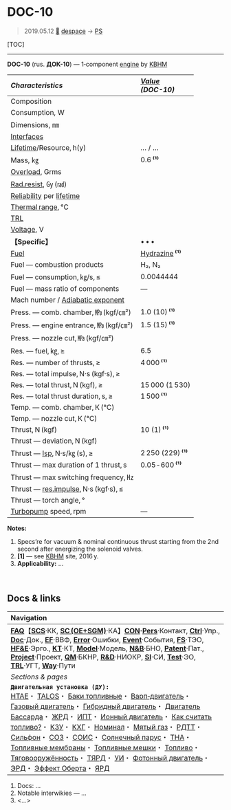 # DOC-10
> 2019.05.12 [🚀](../index/index.md) [despace](index.md) → [PS](ps.md)

[TOC]

---

**DOC-10** (rus. **ДОК-10**) — 1‑component [engine](ps.md) by [KBHM](zz_kbhm.md)

|*Characteristics*|*[Value](si.md)<br> (DOC-10)*|
|:--|:--|
|Composition| |
|Consumption, W| |
|Dimensions, ㎜| |
|[Interfaces](interface.md)| |
|[Lifetime](lifetime.md)/Resource, h(y)|… / …|
|Mass, ㎏|0.6 **⁽¹⁾**|
|[Overload](vibration.md), Grms| |
|[Rad.resist](ion_rad.md), ㏉ (㎭)| |
|[Reliability](qm.md) per [lifetime](lifetime.md)| |
|[Thermal range](tcs.md), ℃| |
|[TRL](trl.md)| |
|[Voltage](voltage.md), V| |
|**【Specific】**|• • •|
|[Fuel](fuel.md)|[Hydrazine](гидразин.md) **⁽¹⁾**|
|Fuel — combustion products|H₂, N₂|
|Fuel — consumption, ㎏/s, ≤|0.0044444|
|Fuel — mass ratio of components|—|
|Mach number / [Adiabatic exponent](heat_cr.md)| |
|Press. — comb. chamber, ㎫ (kgf/㎝²)|1.0 (10) **⁽¹⁾**|
|Press. — engine entrance, ㎫ (kgf/㎝²)|1.5 (15) **⁽¹⁾**|
|Press. — nozzle cut, ㎫ (kgf/㎝²)| |
|Res. — fuel, ㎏, ≥|6.5|
|Res. — number of thrusts, ≥|4 000 **⁽¹⁾**|
|Res. — total impulse, N·s (kgf·s), ≥| |
|Res. — total thrust, N (kgf), ≥|15 000 (1 530)|
|Res. — total thrust duration, s, ≥|1 500 **⁽¹⁾**|
|Temp. — comb. chamber, К (℃)| |
|Temp. — nozzle cut, К (℃)| |
|Thrust, N (kgf)|10 (1) **⁽¹⁾**|
|Thrust — deviation, N (kgf)| |
|Thrust — [Isp](isp.md), N·s/㎏ (s), ≥|2 250 (229) **⁽¹⁾**|
|Thrust — max duration of 1 thrust, s|0.05 ‑ 600 **⁽¹⁾**|
|Thrust — max switching frequency, ㎐| |
|Thrust — [res.impulse](ing.md), N·s (kgf·s), ≤| |
|Thrust — torch angle, °| |
|[Turbopump](turbopump.md) speed, rpm|—|

**Notes:**

   1. Specs’re for vacuum & nominal continuous thrust starting from the 2nd second after energizing the solenoid valves.
   1. **[1]** — see [KBHM](zz_kbhm.md) site, 2016 y.
   1. **Applicability:** …



<p style="page-break-after:always"> </p>

## Docs & links
|Navigation|
|:--|
|**[FAQ](faq.md)**【**[SCS](scs.md)**·КК, **[SC (OE+SGM)](sc.md)**·КА】**[CON](contact.md)·[Pers](person.md)**·Контакт, **[Ctrl](control.md)**·Упр., **[Doc](doc.md)**·Док., **[EF](ef.md)**·ВВФ, **[Error](error.md)**·Ошибки, **[Event](event.md)**·События, **[FS](fs.md)**·ТЭО, **[HF&E](hfe.md)**·Эрго., **[KT](kt.md)**·КТ, **[Model](model.md)**·Модель, **[N&B](nnb.md)**·БНО, **[Patent](патент.md)**·Пат., **[Project](project.md)**·Проект, **[QM](qm.md)**·БКНР, **[R&D](rnd.md)**·НИОКР, **[SI](si.md)**·СИ, **[Test](test.md)**·ЭО, **[TRL](trl.md)**·УГТ, **[Way](way.md)**·Пути|
|*Sections & pages*|
|**`Двигательная установка (ДУ):`**<br> [HTAE](htae.md)・ [TALOS](talos.md)・ [Баки топливные](fuel_tank.md)・ [Варп‑двигатель](warp_drive.md)・ [Газовый двигатель](cgt.md)・ [Гибридный двигатель](гбрд.md)・ [Двигатель Бассарда](bussard_ramjet.md)・ [ЖРД](lpr.md)・ [ИПТ](ing.md)・ [Ионный двигатель](иод.md)・ [Как считать топливо?](si.md)・ [КЗУ](cinu.md)・ [КХГ](cgs.md)・ [Номинал](nominal.md)・ [Мятый газ](exhsteam.md)・ [РДТТ](spr.md)・ [Сильфон](сильфон.md)・ [СОЗ](соз.md)・ [СОИС](соис.md)・ [Солнечный парус](солнечный_парус.md)・ [ТНА](turbopump.md)・ [Топливные мембраны](топливные_мембраны.md)・ [Топливные мешки](топливные_мешки.md)・ [Топливо](fuel.md)・ [Тяговооружённость](ttwr.md)・ [ТЯРД](тярд.md)・ [УИ](isp.md)・ [Фотонный двигатель](фотонный_двигатель.md)・ [ЭРД](epsp.md)・ [Эффект Оберта](oberth_eff.md)・ [ЯРД](ntr.md)|

   1. Docs: …
   1. Notable interwikies — …
   1. <…>
